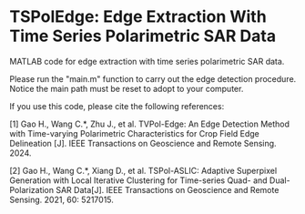 # TSPolEdge: Edge Extraction With Time Series Polarimetric SAR Data

MATLAB code for edge extraction with time series polarimetric SAR data. 

Please run the "main.m" function to carry out the edge detection procedure. Notice the main path must be reset to adopt to your computer.

If you use this code, please cite the following references:

[1] Gao H., Wang C.*, Zhu J., et al. TVPol-Edge: An Edge Detection Method with Time-varying Polarimetric Characteristics for Crop Field Edge Delineation [J]. IEEE Transactions on Geoscience and Remote Sensing. 2024.

[2] Gao H., Wang C.*, Xiang D., et al. TSPol-ASLIC: Adaptive Superpixel Generation with Local Iterative Clustering for Time-series Quad- and Dual-Polarization SAR Data[J]. IEEE Transactions on Geoscience and Remote Sensing. 2021, 60: 5217015.
